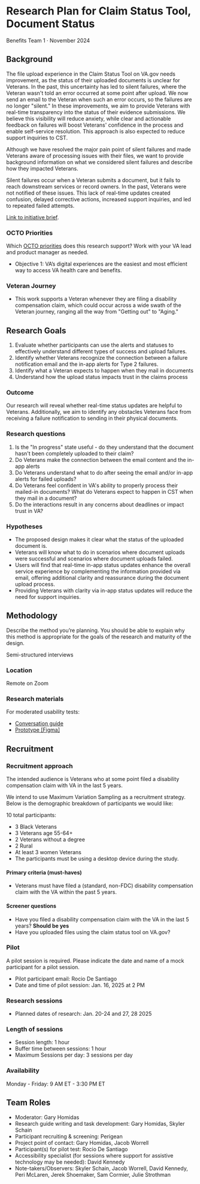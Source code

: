 # Research Plan for Claim Status Tool, Document Status

Benefits Team 1 · November 2024

## Background

The file upload experience in the Claim Status Tool on VA.gov needs improvement, as the status of their uploaded documents is unclear for Veterans. In the past, this uncertainty has led to silent failures, where the Veteran wasn't told an error occurred at some point after upload. We now send an email to the Veteran when such an error occurs, so the failures are no longer "silent." In these improvements, we aim to provide Veterans with real-time transparency into the status of their evidence submissions. We believe this visibility will reduce anxiety, while clear and actionable feedback on failures will boost Veterans' confidence in the process and enable self-service resolution. This approach is also expected to reduce support inquiries to CST.

Although we have resolved the major pain point of silent failures and made Veterans aware of processing issues with their files, we want to provide background information on what we considered silent failures and describe how they impacted Veterans.

Silent failures occur when a Veteran submits a document, but it fails to reach downstream services or record owners. In the past, Veterans were not notified of these issues. This lack of real-time updates created confusion, delayed corrective actions, increased support inquiries, and led to repeated failed attempts.

[Link to initiative brief](https://github.com/department-of-veterans-affairs/va.gov-team/blob/master/products/claim-appeal-status/CST%20Product/Document%20Status%20Initiative.md).

### OCTO Priorities 

Which [OCTO priorities](https://github.com/department-of-veterans-affairs/va.gov-team/blob/master/strategy/OCTO-DE%20Priorities%202025.md) does this research support? Work with your VA lead and product manager as needed.

* Objective 1: VA’s digital experiences are the easiest and most efficient way to access VA health care and benefits.

### Veteran Journey
* This work supports a Veteran whenever they are filing a disability compensation claim, which could occur across a wide swath of the Veteran journey, ranging all the way from "Getting out" to "Aging."

## Research Goals

1. Evaluate whether participants can use the alerts and statuses to effectively understand different types of success and upload failures.
2. Identify whether Veterans recognize the connection between a failure notification email and the in-app alerts for Type 2 failures.
3. Identify what a Veteran expects to happen when they mail in documents
4. Understand how the upload status impacts trust in the claims process

### Outcome

Our research will reveal whether real-time status updates are helpful to Veterans. Additionally, we aim to identify any obstacles Veterans face from receiving a failure notification to sending in their physical documents.

### Research questions

1. Is the "In progress" state useful - do they understand that the document hasn't been completely uploaded to their claim?
2. Do Veterans make the connection between the email content and the in-app alerts
3. Do Veterans understand what to do after seeing the email and/or in-app alerts for failed uploads?
4. Do Veterans feel confident in VA's ability to properly process their mailed-in documents? What do Veterans expect to happen in CST when they mail in a document?
5. Do the interactions result in any concerns about deadlines or impact trust in VA?

### Hypotheses

* The proposed design makes it clear what the status of the uploaded document is.
* Veterans will know what to do in scenarios where document uploads were successful and scenarios where document uploads failed.
* Users will find that real-time in-app status updates enhance the overall service experience by complementing the information provided via email, offering additional clarity and reassurance during the document upload process.
* Providing Veterans with clarity via in-app status updates will reduce the need for support inquiries.

## Methodology	
Describe the method you’re planning. You should be able to explain why this method is appropriate for the goals of the research and maturity of the design. 

Semi-structured interviews

### Location
Remote on Zoom

### Research materials

For moderated usability tests: 
- [Conversation guide](https://github.com/department-of-veterans-affairs/va.gov-team/blob/master/products/claim-appeal-status/research/2024-11-Document-Status/converstation-guide.md)
- [Prototype [Figma]](https://www.figma.com/proto/m1Xt8XjVDjZIbliCYcCKpE/Document-status-(formerly-silent-failures)?node-id=2771-20256&t=4ob4NYp2CvadqwOG-1)
	
## Recruitment	

### Recruitment approach
The intended audience is Veterans who at some point filed a disability compensation claim with VA in the last 5 years.

We intend to use Maximum Variation Sampling as a recruitment strategy. Below is the demographic breakdown of participants we would like:

10 total participants:

* 3 Black Veterans
* 3 Veterans age 55-64+
* 2 Veterans without a degree
* 2 Rural
* At least 3 women Veterans
* The participants must be using a desktop device during the study.


#### Primary criteria (must-haves)
- Veterans must have filed a (standard, non-FDC) disability compensation claim with the VA within the past 5 years.

#### Screener questions
- Have you filed a disability compensation claim with the VA in the last 5 years? **Should be yes**
- Have you uploaded files using the claim status tool on VA.gov?

### Pilot
A pilot session is required. Please indicate the date and name of a mock participant for a pilot session. 
* Pilot participant email: Rocio De Santiago
* Date and time of pilot session: Jan. 16, 2025 at 2 PM

### Research sessions
* Planned dates of research: Jan. 20-24 and 27, 28 2025

### Length of sessions

* Session length: 1 hour
* Buffer time between sessions: 1 hour 
* Maximum Sessions per day: 3 sessions per day

### Availability

Monday - Friday: 9 AM ET - 3:30 PM ET
	
## Team Roles	

- Moderator: Gary Homidas
- Research guide writing and task development: Gary Homidas, Skyler Schain
- Participant recruiting & screening: Perigean
- Project point of contact: Gary Homidas, Jacob Worrell
- Participant(s) for pilot test: Rocio De Santiago
- Accessibility specialist (for sessions where support for assistive technology may be needed):	David Kennedy
- Note-takers/Observers: Skyler Schain, Jacob Worrell, David Kennedy, Peri McLaren, Jerek Shoemaker, Sam Cormier, Julie Strothman
